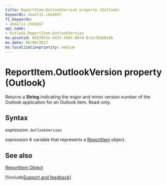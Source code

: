 ```yaml
---
title: ReportItem.OutlookVersion property (Outlook)
keywords: vbaol11.chm1657
f1_keywords:
- vbaol11.chm1657
api_name:
- Outlook.ReportItem.OutlookVersion
ms.assetid: 85b79531-6475-5403-8974-0c3cf836018b
ms.date: 06/08/2017
ms.localizationpriority: medium
---
```



# ReportItem.OutlookVersion property (Outlook)

Returns a **String** indicating the major and minor version number of the Outlook application for an Outlook item. Read-only.


## Syntax

_expression_. `OutlookVersion`

_expression_ A variable that represents a [ReportItem](Outlook.ReportItem.md) object.


## See also


[ReportItem Object](Outlook.ReportItem.md)

[!include[Support and feedback](~/includes/feedback-boilerplate.md)]